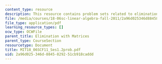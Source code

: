 ```yaml
---
content_type: resource
description: This resource contains problem sets related to elimination with matrices.
file: /media/courses/18-06sc-linear-algebra-fall-2011/2a96d025346d8845829251cb918caddd_MIT18_06SCF11_Ses1.2prob.pdf
file_type: application/pdf
learning_resource_types: []
ocw_type: OCWFile
parent_title: Elimination with Matrices
parent_type: CourseSection
resourcetype: Document
title: MIT18_06SCF11_Ses1.2prob.pdf
uid: 2a96d025-346d-8845-8292-51cb918caddd
---
```

